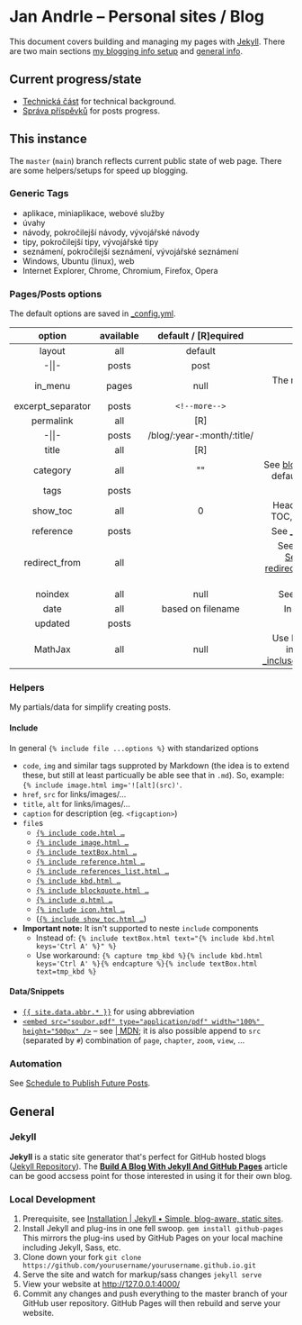 # Jan Andrle – Personal sites / Blog
This document covers building and managing my pages with [Jekyll](#jekyll). There are two main sections [my blogging info setup](#this-instance) and [general info](#general).

## Current progress/state
- [Technická část](https://github.com/jaandrle/jaandrle.github.io/projects/2?fullscreen=true) for technical background.
- [Správa příspěvků](https://github.com/users/jaandrle/projects/4) for posts progress.

## This instance
The `master` (`main`) branch reflects current public state of web page. There are some helpers/setups for speed up blogging.

### Generic Tags
- aplikace, miniaplikace, webové služby
- úvahy
- návody, pokročilejší návody, vývojářské návody
- tipy, pokročilejší tipy, vývojářské tipy
- seznámení, pokročilejší seznámení, vývojářské seznámení
- Windows, Ubuntu (linux), web
- Internet Explorer, Chrome, Chromium, Firefox, Opera

### Pages/Posts options
The default options are saved in [_config.yml](./_config.yml).

|       option      | available |    default / [R]equired    |                                                                         description                                                                        |
|:-----------------:|:---------:|:--------------------------:|:----------------------------------------------------------------------------------------------------------------------------------------------------------:|
| layout            | all       | default                    | See [_layouts](./_layouts)                                                                                                                                 |
| -\|\|-            | posts     | post                       | -\|\|-                                                                                                                                                     |
| in_menu           | pages     | null                       | The name of item to show in page side menu/list                                                                                                            |
| excerpt_separator | posts     | `<!--more-->`                |                                                                                                                                                            |
| permalink         | all       | [R]                        |                                                                                                                                                            |
| -\|\|-            | posts     | /blog/:year-:month/:title/ |                                                                                                                                                            |
| title             | all       | [R]                        | Page/Post name                                                                                                                                             |
| category          | all       | ""                         | See [blog](./blog) – mainly *(non)dev*; Empty by default → listed in both categories                                                                         |
| tags              | posts     |                            | List of tags, eg. `[tag_1]`                                                                                                                                |
| show_toc          | all       | 0                          | Headline level deep to generating TOC, see [_includes/show_toc.html](./_includes/show_toc.html)                                                            |
| reference         | posts     |                            | See [_includes/references_list.html](./_includes/references_list.html)                                                                                     |
| redirect_from     | all       |                            | See [jekyll/jekyll-redirect-from: Seamlessly specify multiple redirections URLs for your pages and posts.](https://github.com/jekyll/jekyll-redirect-from) |
| noindex           | all       | null                       | See [robots.txt](./robots.txt) and [sitemap.xml](./sitemap.xml)                                                                                            |
| date              | all       | based on filename          | In form `YYYY-MM-DD HH:MM:SS`                                                                                                                              |
| updated           | posts     |                            | In form `YYYY-MM-DD`                                                                                                                                       |
| MathJax           | all       | null                       | Use MathJax for processing page including mathematics, see [_inclused/i/molecule_scriptsBody.html](./_inclused/i/molecule_scriptsBody.html)                |

### Helpers
My partials/data for simplify creating posts.

#### Include
In general `{% include file ...options %}` with standarized options
- `code`, `img` and similar tags supproted by Markdown (the idea is to extend these, but still at least particually be able see that in `.md`). So, example: `{% include image.html img='![alt](src)'`.
- `href`, `src` for links/images/…
- `title`, `alt` for links/images/…
- `caption` for description (eg. `<figcaption>`)
- `file`s
    - [`{% include code.html …`](./_includes/code.html)
    - [`{% include image.html …`](./_includes/image.html)
    - [`{% include textBox.html …`](./_includes/textBox.html)
    - [`{% include reference.html …`](./_includes/reference.html)
    - [`{% include references_list.html …`](./_includes/references_list.html)
    - [`{% include kbd.html …`](./_includes/kbd.html)
    - [`{% include blockquote.html …`](./_includes/blockquote.html)
    - [`{% include q.html …`](./_includes/q.html)
    - [`{% include icon.html …`](./_includes/icon.html)
    - ([`{% include show_toc.html …`](./_includes/show_toc.html))
- **Important note:** It isn't supported to neste `include` components
    - Instead of: `{% include textBox.html text="{% include kbd.html keys='Ctrl A' %}" %}`
    - Use workaround: `{% capture tmp_kbd %}{% include kbd.html keys='Ctrl A' %}{% endcapture %}{% include textBox.html text=tmp_kbd %}`

#### Data/Snippets
- [`{{ site.data.abbr.* }}`](./_data/abbr.yml) for using abbreviation
- [`<embed src="soubor.pdf" type="application/pdf" width="100%" height="500px" />`](https://www.maxiorel.cz/jak-zdarma-vlozit-pdf-do-webove-stranky-hned-nekolika-zpusoby "Jak zdarma vložit PDF do webové stránky? Hned několika způsoby | Maxiorel.cz") – see [<embed> | MDN](https://developer.mozilla.org/en-US/docs/Web/HTML/Element/embed "<embed>: The Embed External Content element - HTML: HyperText Markup Language | MDN"); it is also possible append to `src` (separated by `#`) combination of `page`, `chapter`, `zoom`, `view`, …

### Automation
See [Schedule to Publish Future Posts](https://github.com/jaandrle/jaandrle.github.io/issues/65).

## General
### Jekyll
**Jekyll** is a static site generator that's perfect for GitHub hosted blogs ([Jekyll Repository](https://github.com/jekyll/jekyll)). The [**Build A Blog With Jekyll And GitHub Pages**](http://www.smashingmagazine.com/2014/08/01/build-blog-jekyll-github-pages/) article can be good accsess point for those interested in using it for their own blog.

### Local Development
1. Prerequisite, see [Installation | Jekyll • Simple, blog-aware, static sites](https://jekyllrb.com/docs/installation/).
1. Install Jekyll and plug-ins in one fell swoop. `gem install github-pages` This mirrors the plug-ins used by GitHub Pages on your local machine including Jekyll, Sass, etc.
1. Clone down your fork `git clone https://github.com/yourusername/yourusername.github.io.git`
1. Serve the site and watch for markup/sass changes `jekyll serve`
1. View your website at http://127.0.0.1:4000/
1. Commit any changes and push everything to the master branch of your GitHub user repository. GitHub Pages will then rebuild and serve your website.
